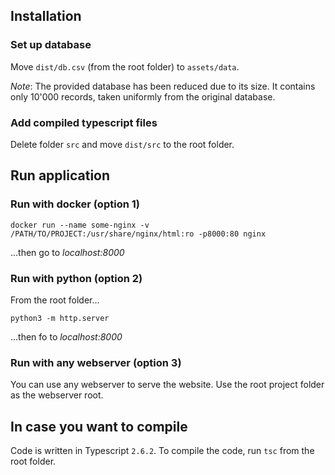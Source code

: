 ## Installation

### Set up database

Move `dist/db.csv` (from the root folder) to `assets/data`. 

*Note*: The provided database has been reduced due to its size. It contains only 10'000 records, taken uniformly from the original database.

### Add compiled typescript files

Delete folder `src` and move `dist/src` to the root folder.

## Run application

### Run with docker (option 1)

```
docker run --name some-nginx -v /PATH/TO/PROJECT:/usr/share/nginx/html:ro -p8000:80 nginx
``` 

...then go to *localhost:8000* 

### Run with python (option 2)

From the root folder...

```
python3 -m http.server
```

...then fo to *localhost:8000*

### Run with any webserver (option 3)

You can use any webserver to serve the website. Use the root project folder as the webserver root.

## In case you want to compile

Code is written in Typescript `2.6.2`. To compile the code, run `tsc` from the root folder.